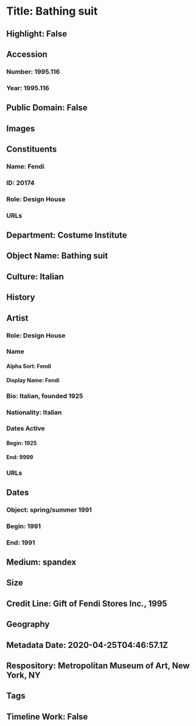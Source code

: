 # Title: Bathing suit
## Highlight: False
## Accession
### Number: 1995.116
### Year: 1995.116
## Public Domain: False
## Images
## Constituents
### Name: Fendi
### ID: 20174
### Role: Design House
### URLs
## Department: Costume Institute
## Object Name: Bathing suit
## Culture: Italian
## History
## Artist
### Role: Design House
### Name
#### Alpha Sort: Fendi
#### Display Name: Fendi
### Bio: Italian, founded 1925
### Nationality: Italian
### Dates Active
#### Begin: 1925
#### End: 9999
### URLs
## Dates
### Object: spring/summer 1991
### Begin: 1991
### End: 1991
## Medium: spandex
## Size
## Credit Line: Gift of Fendi Stores Inc., 1995
## Geography
## Metadata Date: 2020-04-25T04:46:57.1Z
## Respository: Metropolitan Museum of Art, New York, NY
## Tags
## Timeline Work: False